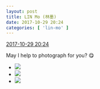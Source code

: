 ```yaml
---
layout: post
title: LIN Mo (林墨)
date: 2017-10-29 20:24
categories: [ 'lin-mo' ]
---
```


<div class="weibo-info">
  <a href="http://weibo.com/6108312042/FsEnJmarQ">2017-10-29 20:24</a>
</div>

May I help to photograph for you? :yum:

<!-- more -->

<ul class="weibo-pic-list-1">
  <li class="weibo-pic">
    <a href="https://wx2.sinaimg.cn/mw690/006FnQZYly1fkzdxe8rtqj32bc1jkkjl.jpg"><img src="https://wx2.sinaimg.cn/thumb150/006FnQZYly1fkzdxe8rtqj32bc1jkkjl.jpg" /></a>
  </li>
  <li class="weibo-pic">
    <a href="https://wx2.sinaimg.cn/mw690/006FnQZYly1fkzdxc7mrpj32bc1jkhdt.jpg"><img src="https://wx2.sinaimg.cn/thumb150/006FnQZYly1fkzdxc7mrpj32bc1jkhdt.jpg" /></a>
  </li>
  <li class="weibo-pic">
    <a href="https://wx1.sinaimg.cn/mw690/006FnQZYly1fkzdxhscnhj31jk2bchdu.jpg"><img src="https://wx1.sinaimg.cn/thumb150/006FnQZYly1fkzdxhscnhj31jk2bchdu.jpg" /></a>
  </li>
</ul>
